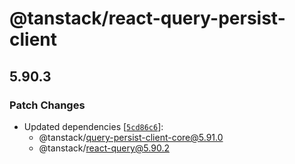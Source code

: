 # @tanstack/react-query-persist-client

## 5.90.3

### Patch Changes

- Updated dependencies [[`5cd86c6`](https://github.com/TanStack/query/commit/5cd86c6ef1720b87b13e1ab70ee823616f1f029a)]:
  - @tanstack/query-persist-client-core@5.91.0
  - @tanstack/react-query@5.90.2
